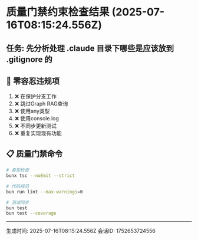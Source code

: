 # 质量门禁约束检查结果 (2025-07-16T08:15:24.556Z)

## 任务: 先分析处理 .claude 目录下哪些是应该放到 .gitignore 的

## 🚨 零容忍违规项
1. ❌ 在保护分支工作
2. ❌ 跳过Graph RAG查询  
3. ❌ 使用any类型
4. ❌ 使用console.log
5. ❌ 不同步更新测试
6. ❌ 重复实现现有功能

## 📋 质量门禁命令
```bash
# 类型检查
bunx tsc --noEmit --strict

# 代码规范
bun run lint --max-warnings=0

# 测试同步
bun test
bun test --coverage
```

---
生成时间: 2025-07-16T08:15:24.556Z
会话ID: 1752653724556